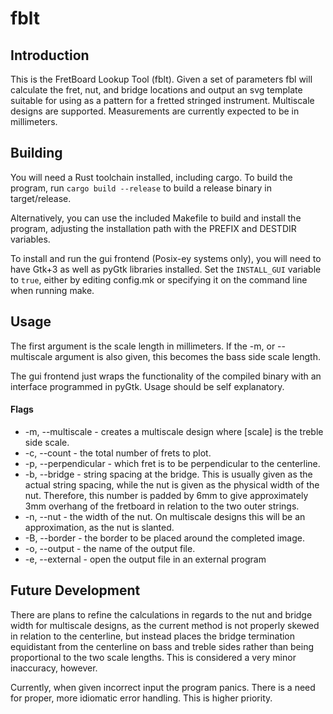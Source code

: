 # fblt
## Introduction
This is the FretBoard Lookup Tool (fblt). Given a set of parameters fbl will
calculate the fret, nut, and bridge locations and output an svg template suitable
for using as a pattern for a fretted stringed instrument. Multiscale designs are
supported. Measurements are currently expected to be in millimeters.
## Building
You will need a Rust toolchain installed, including cargo. To build the
program, run ```cargo build --release``` to build a release binary in target/release.

Alternatively, you can use the included Makefile to build and install the
program, adjusting the installation path with the PREFIX and DESTDIR variables.

To install and run the gui frontend (Posix-ey systems only), you will need to
have Gtk+3 as well as pyGtk libraries installed. Set the ```INSTALL_GUI```
variable to ```true```, either by editing config.mk or specifying it on the
command line when running make.
## Usage
The first argument is the scale length in millimeters. If the -m, or --multiscale
argument is also given, this becomes the bass side scale length.

The gui frontend just wraps the functionality of the compiled binary with an
interface programmed in pyGtk. Usage should be self explanatory.
#### Flags
* -m, --multiscale <scale> - creates a multiscale design where [scale] is
the treble side scale.
* -c, --count <count> - the total number of frets to plot.
* -p, --perpendicular <fret> - which fret is to be perpendicular to the centerline.
* -b, --bridge <spacing> - string spacing at the bridge. This is usually given as
the actual string spacing, while the nut is given as the physical width of the
nut. Therefore, this number is padded by 6mm to give approximately 3mm overhang
of the fretboard in relation to the two outer strings.
* -n, --nut <width> - the width of the nut. On multiscale designs this will be an
approximation, as the nut is slanted.
* -B, --border <width> - the border to be placed around the completed image.
* -o, --output <file> - the name of the output file.
* -e, --external <program> - open the output file in an external program
## Future Development
There are plans to refine the calculations in regards to the nut and bridge width
for multiscale designs, as the current method is not properly skewed in relation
to the centerline, but instead places the bridge termination equidistant from the
centerline on bass and treble sides rather than being proportional to the two
scale lengths. This is considered a very minor inaccuracy, however.

Currently, when given incorrect input the program panics. There is a need for
proper, more idiomatic error handling. This is higher priority.
